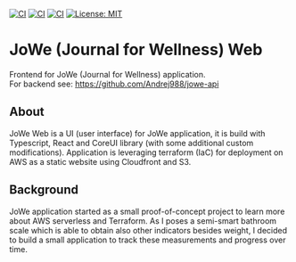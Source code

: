 [![CI](https://github.com/Andrej988/jowe-web/actions/workflows/ci_main.yml/badge.svg)](https://github.com/Andrej988/jowe-web/actions/workflows/ci_main.yml)
[![CI](https://github.com/Andrej988/jowe-web/actions/workflows/release_github.yml/badge.svg)](https://github.com/Andrej988/jowe-web/actions/workflows/release_github.yml)
[![CI](https://github.com/Andrej988/jowe-web/actions/workflows/deploy_terraform.yml/badge.svg)](https://github.com/Andrej988/jowe-web/actions/workflows/deploy_terraform.yml)
[![License: MIT](https://img.shields.io/badge/License-MIT-yellow.svg)](https://opensource.org/licenses/MIT)

# JoWe (Journal for Wellness) Web

Frontend for JoWe (Journal for Wellness) application. <br />
For backend see: https://github.com/Andrej988/jowe-api

## About
JoWe Web is a UI (user interface) for JoWe application, it is build with Typescript, React and CoreUI library (with some additional custom modifications).
Application is leveraging terraform (IaC) for deployment on AWS as a static website using Cloudfront and S3.

## Background
JoWe application started as a small proof-of-concept project to learn more about AWS serverless and Terraform. As I poses a semi-smart bathroom scale which is able to obtain also other indicators besides weight, I decided to build a small application to track these measurements and progress over time.
